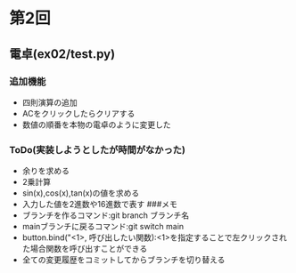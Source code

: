 # 第2回
## 電卓(ex02/test.py)
### 追加機能
- 四則演算の追加
- ACをクリックしたらクリアする
- 数値の順番を本物の電卓のように変更した
### ToDo(実装しようとしたが時間がなかった)
- 余りを求める
- 2乗計算
- sin(x),cos(x),tan(x)の値を求める
- 入力した値を2進数や16進数で表す
###メモ
- ブランチを作るコマンド:git branch ブランチ名
- mainブランチに戻るコマンド:git switch main
- button.bind("<1>, 呼び出したい関数):<1>を指定することで左クリックされた場合関数を呼び出すことができる
- 全ての変更履歴をコミットしてからブランチを切り替える
